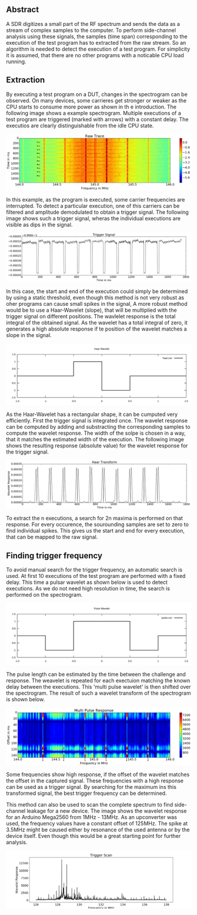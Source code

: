 ## Abstract

A SDR digitizes a small part of the RF spectrum and sends the data as a stream of complex samples to the computer.
To perform side-channel analysis using these signals, the samples (time span) corresponding to the execution of the test program has to extracted from the raw stream.
So an algorithm is needed to detect the execution of a test program.
For simplicity it is assumed, that there are no other programs with a noticable CPU load running.

## Extraction
By executing a test program on a DUT, changes in the spectrogram can be observed.
On many devices, some carrieres get stronger or weaker as the CPU starts to consume more power as shown in th e introduction.
The following image shows a example spectrogram.
Multiple executions of a test program are triggered (marked with arrows) with a constant delay.
The executios are clearly distinguishable from the idle CPU state.

![alt tag](images/trace-raw.jpeg)

In this example, as the program is executed, some carrier frequencies are interrupted.
To detect a particular execution, one of this carriers can be filtered and amplitude demodulated to obtain a trigger signal.
The following image shows such a trigger signal, wheras the individual executions are visible as dips in the signal.

![alt tag](images/trigger-signal.jpeg)

In this case, the start and end of the execution could simply be determined by using a static threshold, even though this method is not very robust as oher programs can cause small spikes in the signal,
A more robust method would be to use a Haar-Wavelet (slope), that will be multiplied with the trigger signal on different positions.
The wavlelet response is the total integral of the obtained signal.
As the wavelet has a total integral of zero, it generates a high absolute response if te position of the wavelet matches a slope in the signal.

![alt tag](images/haar.svg)

As the Haar-Wavelet has a rectangular shape, it can be cumputed very efficiently.
First the trigger signal is integrated once.
The wavelet response can be computed by adding and substracting the corresponding samples to compute the wavelet response.
The width of the solpe is chosen in a way, that it matches the estimated width of the execution.
The following image shows the resulting response (absolute value) for the wavelet response for the trigger signal.

![alt tag](images/haar-transform.jpeg)

To extract the n executions, a search for 2n maxima is performed on that response.
For every occurence, the sourounding samples are set to zero to find individual spikes.
This gives us the start and end for every execution, that can be mapped to the raw signal.


## Finding trigger frequency
To avoid manual search for the trigger frequency, an automatic search is used.
At first 10 executions of the test program are performed with a fixed delay.
This time a pulsar wavelet as shown below is used to detect executions.
As we do not need high resolution in time, the search is performed on the spectrogram.

![alt tag](images/pulse.svg)

The pulse length can be estimated by the time between the challenge and response.
The weavelet is repeated for each exectuion matching the known delay between the executions.
This 'multi pulse wavelet' is then shifted over the spectrogram.
The result of such a wavelet transform of the spectrogram is shown below.

![alt tag](images/pulse-response.jpeg)

Some frequencies show high response, if the offset of the wavelet matches the offset in the captured signal.
These frequencies with a high response can be used as a trigger signal.
By searching for the maximum ins this transformed signal, the best trigger frequency can be determined.

This method can also be used to scan the complete spectrum to find side-channel leakage for a new device.
The image shows the wavelet response for an Arduino Mega2560 from 1MHz - 13MHz.
As an upconverter was used, the frequency values have a constant offset of 125MHz.
The spike at 3.5MHz might be caused either by resonance of the used antenna or by the device itself.
Even though this would be a great starting point for further analysis.

![alt tag](images/arduino-scan.jpg)

